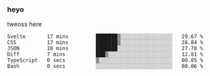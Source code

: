 ### heyo
tweoss here

<!--START_SECTION:waka-->

```text
Svelte       17 mins         ███████▒░░░░░░░░░░░░░░░░░   29.67 %
CSS          17 mins         ███████▒░░░░░░░░░░░░░░░░░   28.84 %
JSON         16 mins         ███████░░░░░░░░░░░░░░░░░░   27.78 %
Diff         7 mins          ███▒░░░░░░░░░░░░░░░░░░░░░   12.81 %
TypeScript   0 secs          ▒░░░░░░░░░░░░░░░░░░░░░░░░   00.85 %
Bash         0 secs          ░░░░░░░░░░░░░░░░░░░░░░░░░   00.06 %
```

<!--END_SECTION:waka-->

<!--
**Tweoss/tweoss** is a ✨ _special_ ✨ repository because its `README.md` (this file) appears on your GitHub profile.

Here are some ideas to get you started:

- 🔭 I’m currently working on ...
- 🌱 I’m currently learning ...
- 👯 I’m looking to collaborate on ...
- 🤔 I’m looking for help with ...
- 💬 Ask me about ...
- 📫 How to reach me: ...
- 😄 Pronouns: ...
- ⚡ Fun fact: ...
-->
